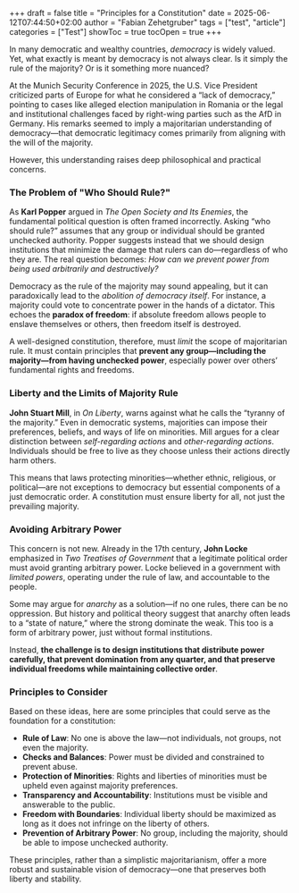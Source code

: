 +++
draft = false
title = "Principles for a Constitution"
date = 2025-06-12T07:44:50+02:00
author = "Fabian Zehetgruber"
tags = ["test", "article"]
categories = ["Test"]
showToc = true
tocOpen = true
+++

In many democratic and wealthy countries, *democracy* is widely valued. Yet, what exactly is meant by democracy is not always clear. Is it simply the rule of the majority? Or is it something more nuanced?

At the Munich Security Conference in 2025, the U.S. Vice President criticized parts of Europe for what he considered a “lack of democracy,” pointing to cases like alleged election manipulation in Romania or the legal and institutional challenges faced by right-wing parties such as the AfD in Germany. His remarks seemed to imply a majoritarian understanding of democracy—that democratic legitimacy comes primarily from aligning with the will of the majority.

However, this understanding raises deep philosophical and practical concerns.

### The Problem of "Who Should Rule?"

As **Karl Popper** argued in *The Open Society and Its Enemies*, the fundamental political question is often framed incorrectly. Asking “who should rule?” assumes that any group or individual should be granted unchecked authority. Popper suggests instead that we should design institutions that minimize the damage that rulers can do—regardless of who they are. The real question becomes: *How can we prevent power from being used arbitrarily and destructively?*

Democracy as the rule of the majority may sound appealing, but it can paradoxically lead to the *abolition of democracy itself*. For instance, a majority could vote to concentrate power in the hands of a dictator. This echoes the **paradox of freedom**: if absolute freedom allows people to enslave themselves or others, then freedom itself is destroyed.

A well-designed constitution, therefore, must *limit* the scope of majoritarian rule. It must contain principles that **prevent any group—including the majority—from having unchecked power**, especially power over others’ fundamental rights and freedoms.

### Liberty and the Limits of Majority Rule

**John Stuart Mill**, in *On Liberty*, warns against what he calls the “tyranny of the majority.” Even in democratic systems, majorities can impose their preferences, beliefs, and ways of life on minorities. Mill argues for a clear distinction between *self-regarding actions* and *other-regarding actions*. Individuals should be free to live as they choose unless their actions directly harm others.

This means that laws protecting minorities—whether ethnic, religious, or political—are not exceptions to democracy but essential components of a just democratic order. A constitution must ensure liberty for all, not just the prevailing majority.

### Avoiding Arbitrary Power

This concern is not new. Already in the 17th century, **John Locke** emphasized in *Two Treatises of Government* that a legitimate political order must avoid granting arbitrary power. Locke believed in a government with *limited powers*, operating under the rule of law, and accountable to the people.

Some may argue for *anarchy* as a solution—if no one rules, there can be no oppression. But history and political theory suggest that anarchy often leads to a “state of nature,” where the strong dominate the weak. This too is a form of arbitrary power, just without formal institutions.

Instead, **the challenge is to design institutions that distribute power carefully, that prevent domination from any quarter, and that preserve individual freedoms while maintaining collective order**.

### Principles to Consider

Based on these ideas, here are some principles that could serve as the foundation for a constitution:

* **Rule of Law**: No one is above the law—not individuals, not groups, not even the majority.
* **Checks and Balances**: Power must be divided and constrained to prevent abuse.
* **Protection of Minorities**: Rights and liberties of minorities must be upheld even against majority preferences.
* **Transparency and Accountability**: Institutions must be visible and answerable to the public.
* **Freedom with Boundaries**: Individual liberty should be maximized as long as it does not infringe on the liberty of others.
* **Prevention of Arbitrary Power**: No group, including the majority, should be able to impose unchecked authority.

These principles, rather than a simplistic majoritarianism, offer a more robust and sustainable vision of democracy—one that preserves both liberty and stability.